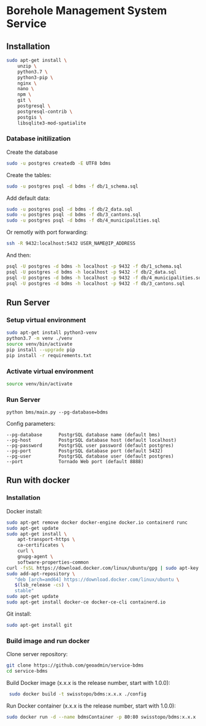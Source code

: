 # Borehole Management System Service

## Installation

```bash
sudo apt-get install \
    unzip \
    python3.7 \
    python3-pip \
    nginx \
    nano \
    npm \
    git \
    postgresql \
    postgresql-contrib \
    postgis \
    libsqlite3-mod-spatialite 
```

### Database initilization

Create the database

```bash
sudo -u postgres createdb -E UTF8 bdms
```

Create the tables:

```bash
sudo -u postgres psql -d bdms -f db/1_schema.sql
```

Add default data:

```bash
sudo -u postgres psql -d bdms -f db/2_data.sql
sudo -u postgres psql -d bdms -f db/3_cantons.sql
sudo -u postgres psql -d bdms -f db/4_municipalities.sql
```

Or remotly with port forwarding:

```bash
ssh -R 9432:localhost:5432 USER_NAME@IP_ADDRESS
```

And then:
```bash
psql -U postgres -d bdms -h localhost -p 9432 -f db/1_schema.sql
psql -U postgres -d bdms -h localhost -p 9432 -f db/2_data.sql
psql -U postgres -d bdms -h localhost -p 9432 -f db/4_municipalities.sql
psql -U postgres -d bdms -h localhost -p 9432 -f db/3_cantons.sql
```

## Run Server

### Setup virtual environment

```bash
sudo apt-get install python3-venv
python3.7 -m venv ./venv
source venv/bin/activate
pip install --upgrade pip
pip install -r requirements.txt
```

### Activate virtual environment

```bash
source venv/bin/activate
```

### Run Server

```bashm
python bms/main.py --pg-database=bdms
```

Config parameters:

```
--pg-database      PostgrSQL database name (default bms)
--pg-host          PostgrSQL database host (default localhost)
--pg-password      PostgrSQL user password (default postgres)
--pg-port          PostgrSQL database port (default 5432)
--pg-user          PostgrSQL database user (default postgres)
--port             Tornado Web port (default 8888)
```

## Run with docker

### Installation

Docker install:

```bash
sudo apt-get remove docker docker-engine docker.io containerd runc
sudo apt-get update
sudo apt-get install \
    apt-transport-https \
    ca-certificates \
    curl \
    gnupg-agent \
    software-properties-common
curl -fsSL https://download.docker.com/linux/ubuntu/gpg | sudo apt-key add -
sudo add-apt-repository \
   "deb [arch=amd64] https://download.docker.com/linux/ubuntu \
   $(lsb_release -cs) \
   stable"
sudo apt-get update
sudo apt-get install docker-ce docker-ce-cli containerd.io
```

Git install:

```bash
sudo apt-get install git
```

### Build image and run docker

Clone server repository:

```bash
git clone https://github.com/geoadmin/service-bdms
cd service-bdms
```

Build Docker image (x.x.x is the release number, start with 1.0.0):

```bash
 sudo docker build -t swisstopo/bdms:x.x.x ./config
```

Run Docker container (x.x.x is the release number, start with 1.0.0):

```bash
sudo docker run -d --name bdmsContainer -p 80:80 swisstopo/bdms:x.x.x
```
